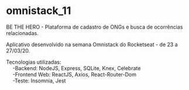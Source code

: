 # omnistack_11

BE THE HERO - Plataforma de cadastro de ONGs e busca de ocorrências relacionadas.

Aplicativo desenvolvido na semana Omnistack do Rocketseat - de 23 a 27/03/20.

Tecnologias utilizadas: <br>
&emsp; -Backend: NodeJS, Express, SQLite, Knex, Celebrate<br>
&emsp; -Frontend Web: ReactJS, Axios, React-Router-Dom<br>
&emsp; -Teste: Insomnia, Jest

